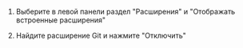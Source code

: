 1) Выберите в левой панели раздел "Расширения" и "Отображать встроенные расширения"

2) Найдите расширение Git и нажмите "Отключить"